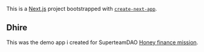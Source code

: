 This is a [Next.js](https://nextjs.org/) project bootstrapped with [`create-next-app`](https://github.com/vercel/next.js/tree/canary/packages/create-next-app).

## Dhire

This was the demo app i created for SuperteamDAO [Honey finance mission](https://superteam.fun/missions/honey-finance-landing-page-development).
